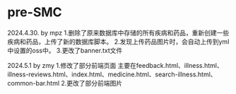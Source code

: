 # pre-SMC

2024.4.30. by mpz
1.删除了原来数据库中存储的所有疾病和药品，重新创建一些疾病和药品，上传了新的数据库脚本。
2.发现上传药品图片时，会自动上传到yml中设置的oss中。
3.更改了banner.txt文件

2024.5.1 by zmy
1.修改了部分前端页面
主要在feedback.html、illness.html、illness-reviews.html、index.html、medicine.html、search-illness.html、common-bar.html
2.更改了部分前端图片